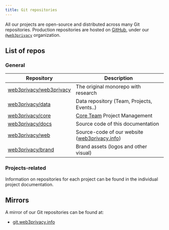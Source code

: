 ```yaml
---
title: Git repositories
---
```


All our projects are open-source and distributed across many Git repositories. Production repositories are hosted on [GitHub](https://github.com), under our [`@web3privacy`](https://github.com/web3privacy) organization.

## List of repos

### General

| Repository | Description |
| --- | --- |
| [web3privacy/web3privacy](https://github.com/web3privacy/web3privacy) | The original monorepo with research |
| [web3privacy/data](https://github.com/web3privacy/data) | Data repository (Team, Projects, Events..) |
| [web3privacy/core](https://github.com/web3privacy/core) | [Core Team](/governance/core-team) Project Management |
| [web3privacy/docs](https://github.com/web3privacy/docs) | Source code of this documentation |
| [web3privacy/web](https://github.com/web3privacy/web) | Source-code of our website ([web3privacy.info](https://web3privacy.info)) |
| [web3privacy/brand](https://github.com/web3privacy/brand) | Brand assets (logos and other visual) |

### Projects-related

Information on repositories for each project can be found in the individual project documentation.

## Mirrors

A mirror of our Git repositories can be found at:
* [git.web3privacy.info](https://git.web3privacy.info)
